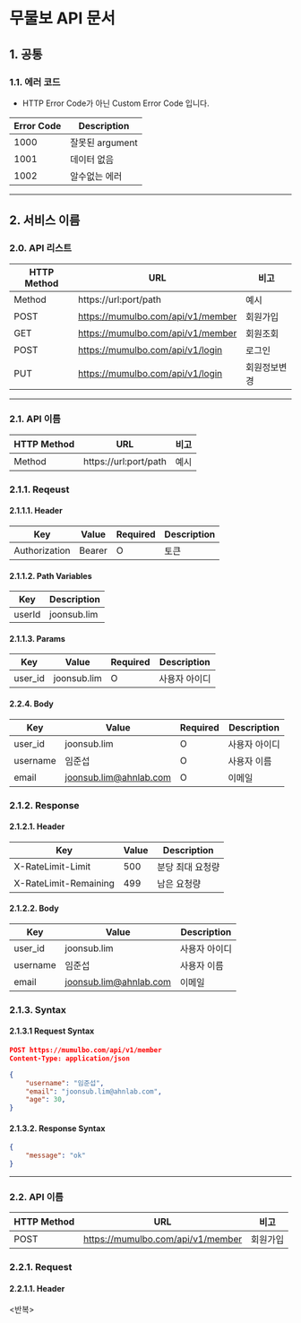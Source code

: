 # 무물보 API 문서

## 1. 공통

### 1.1. 에러 코드

* HTTP Error Code가 아닌 Custom Error Code 입니다.

|Error Code|Description|
|------|---|
|1000|잘못된 argument|
|1001|데이터 없음|
|1002|알수없는 에러|

---

## 2. 서비스 이름

### 2.0. API 리스트

|HTTP Method|URL|비고|
|------|---|---|
|Method|https://url:port/path|예시|
|POST|https://mumulbo.com/api/v1/member|회원가입|
|GET|https://mumulbo.com/api/v1/member|회원조회|
|POST|https://mumulbo.com/api/v1/login|로그인|
|PUT|https://mumulbo.com/api/v1/login|회원정보변경|

---

### 2.1. API 이름

|HTTP Method|URL|비고|
|------|---|---|
|Method|https://url:port/path|예시|

### 2.1.1. Reqeust

#### 2.1.1.1. Header

|Key|Value|Required|Description|
|------|---|---|---|
|Authorization|Bearer <JWT>|O|토큰|

#### 2.1.1.2. Path Variables

|Key|Description|
|------|---|
|userId|joonsub.lim|

#### 2.1.1.3. Params

|Key|Value|Required|Description|
|------|---|---|---|
|user_id|joonsub.lim|O|사용자 아이디|

#### 2.2.4. Body

|Key|Value|Required|Description|
|------|---|---|---|
|user_id|joonsub.lim|O|사용자 아이디|
|username|임준섭|O|사용자 이름|
|email|joonsub.lim@ahnlab.com|O|이메일|

### 2.1.2. Response

#### 2.1.2.1. Header

|Key|Value|Description|
|------|---|---|
|X-RateLimit-Limit|500|분당 최대 요청량|
|X-RateLimit-Remaining|499|남은 요청량|

#### 2.1.2.2. Body

|Key|Value|Description|
|------|---|---|
|user_id|joonsub.lim|사용자 아이디|
|username|임준섭|사용자 이름|
|email|joonsub.lim@ahnlab.com|이메일|

### 2.1.3. Syntax

#### 2.1.3.1 Request Syntax

``` json
POST https://mumulbo.com/api/v1/member
Content-Type: application/json

{
    "username": "임준섭",
    "email": "joonsub.lim@ahnlab.com",
    "age": 30,
}
```

#### 2.1.3.2. Response Syntax

``` json
{
    "message": "ok"
}
```

---

### 2.2. API 이름

|HTTP Method|URL|비고|
|------|---|---|
|POST|https://mumulbo.com/api/v1/member|회원가입|

### 2.2.1. Request

#### 2.2.1.1. Header

<반복>